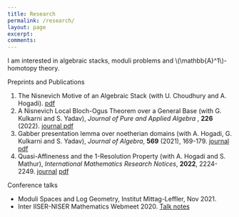 ```yaml
---
title: Research
permalink: /research/
layout: page
excerpt:
comments: 
---
```



<p>I am interested in algebraic stacks, moduli problems and \(\mathbb{A}^1\)-homotopy theory.</p>

<p>Preprints and Publications</p>

1. The Nisnevich Motive of an Algebraic Stack (with U. Choudhury and A. Hogadi). <a href="https://arxiv.org/abs/2012.13304" target="_blank">pdf</a>
1. A Nisnevich Local Bloch-Ogus Theorem over a General Base (with G. Kulkarni and S. Yadav), <i> Journal of Pure and Applied Algebra </i>, <b>226</b> (2022). <a href="https://doi.org/10.1016/j.jpaa.2021.106978" target="_blank"> journal </a> <a href="https://arxiv.org/abs/2005.04674" target="_blank">pdf</a>
1. Gabber presentation lemma over noetherian domains (with A. Hogadi, G. Kulkarni and S. Yadav), <i> Journal of Algebra</i>, <b>569</b> (2021), 169-179. <a href="https://authors.elsevier.com/c/1c8yV4~FP4NnR" target="_blank"> journal</a> <a href="https://arxiv.org/abs/1906.09931" target="_blank">pdf</a>
1. Quasi-Affineness and the 1-Resolution Property (with A. Hogadi and S. Mathur), <i>International Mathematics Research Notices</i>, <b>2022</b>, 2224-2249. <a href="https://doi.org/10.1093/imrn/rnaa125" target="_blank"> journal</a> <a href="https://arxiv.org/abs/1809.05270" target="_blank">pdf</a>

 
Conference talks

* Moduli Spaces and Log Geometry, Institut Mittag-Leffler, Nov 2021.
* Inter IISER-NISER Mathematics Webmeet 2020. <a href="/assets/notes/iinmm talk (notes).pdf" target="_blank">Talk notes</a>



<!-- He's a student from Banyuwangi, living in Jogjakarta. the blog for documentation about his programming 🎒 journey, running on jekyll, hosting on [now.sh](http://now.sh) and using his own theme, he name it <a href="https://github.com/piharpi/jekyll-klise" target="_blank" rel="noopener">klisé</a>, he also loves to learning web technology; but he often forgot, that a reason why him doing the writing.

If you have a question about him or else, just send a letter to him.

You can [report](http://github.com/piharpi/jekyll-klise/issues/new) if there is an broken link(s) or somethings else.

##### may u needs ✨

- {{ site.author.email }}
- github.com/{{ site.author.username }}
-->
